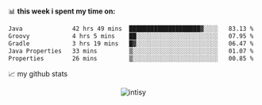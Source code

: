 📊 **this week i spent my time on:**
<!--START_SECTION:waka-->

```txt
Java              42 hrs 49 mins  ████████████████████▓░░░░   83.13 %
Groovy            4 hrs 5 mins    ██░░░░░░░░░░░░░░░░░░░░░░░   07.95 %
Gradle            3 hrs 19 mins   █▓░░░░░░░░░░░░░░░░░░░░░░░   06.47 %
Java Properties   33 mins         ▒░░░░░░░░░░░░░░░░░░░░░░░░   01.07 %
Properties        26 mins         ▒░░░░░░░░░░░░░░░░░░░░░░░░   00.85 %
```

<!--END_SECTION:waka-->


📈 my github stats

<p align="center"> <img src="https://github-readme-stats.vercel.app/api?username=intisy&show_icons=true&theme=gotham" alt="intisy" />




